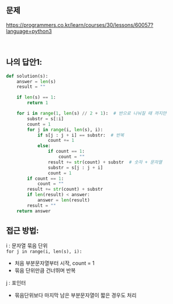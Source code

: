## 문제

https://programmers.co.kr/learn/courses/30/lessons/60057?language=python3

<br>

## 나의 답안1:

```python
def solution(s):
    answer = len(s)
    result = ""

    if len(s) == 1:
        return 1

    for i in range(1, len(s) // 2 + 1):  # 반으로 나눠질 때 까지만
        substr = s[:i]
        count = 1
        for j in range(i, len(s), i):
            if s[j : j + i] == substr:  # 반복
                count += 1
            else:
                if count == 1:
                    count = ""
                result += str(count) + substr  # 숫자 + 문자열
                substr = s[j : j + i]
                count = 1
        if count == 1:
            count = ""
        result += str(count) + substr
        if len(result) < answer:
            answer = len(result)
        result = ""
    return answer

```

## 접근 방법:

i : 문자열 묶음 단위  
```for j in range(i, len(s), i):```

- 처음 부분문자열부터 시작, count = 1
- 묶음 단위만큼 건너뛰며 반복

j : 포인터

- 묶음단위보다 마지막 남은 부분문자열이 짧은 경우도 처리
